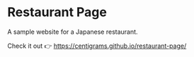 # Restaurant Page

A sample website for a Japanese restaurant.

Check it out 👉 https://centigrams.github.io/restaurant-page/
